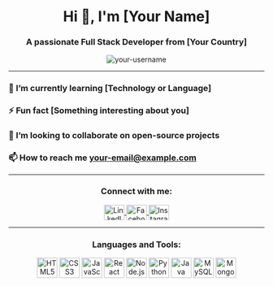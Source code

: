 <h1 align="center">Hi 👋, I'm [Your Name]</h1>
<h3 align="center">A passionate Full Stack Developer from [Your Country]</h3>

<p align="center">
  <img src="https://komarev.com/ghpvc/?username=your-username&label=Profile%20views&color=0e75b6&style=flat" alt="your-username" /> 
</p>

---

### 🌱 I’m currently learning **[Technology or Language]**  
### ⚡ Fun fact **[Something interesting about you]**  
### 💞️ I’m looking to collaborate on **open-source projects**  
### 📫 How to reach me **your-email@example.com**  

---

<h3 align="center">Connect with me:</h3>
<p align="center">
  <a href="https://linkedin.com/in/yourprofile" target="blank">
    <img align="center" src="https://cdn.jsdelivr.net/npm/simple-icons@3.13.0/icons/linkedin.svg" alt="LinkedIn" height="30" width="40" />
  </a>
  <a href="https://facebook.com/yourprofile" target="blank">
    <img align="center" src="https://cdn.jsdelivr.net/npm/simple-icons@3.13.0/icons/facebook.svg" alt="Facebook" height="30" width="40" />
  </a>
  <a href="https://instagram.com/yourprofile" target="blank">
    <img align="center" src="https://cdn.jsdelivr.net/npm/simple-icons@3.13.0/icons/instagram.svg" alt="Instagram" height="30" width="40" />
  </a>
</p>

---

<h3 align="center">Languages and Tools:</h3>
<p align="center">
  <img src="https://cdn.jsdelivr.net/npm/simple-icons@3.13.0/icons/html5.svg" alt="HTML5" height="40" width="40"/>
  <img src="https://cdn.jsdelivr.net/npm/simple-icons@3.13.0/icons/css3.svg" alt="CSS3" height="40" width="40"/>
  <img src="https://cdn.jsdelivr.net/npm/simple-icons@3.13.0/icons/javascript.svg" alt="JavaScript" height="40" width="40"/>
  <img src="https://cdn.jsdelivr.net/npm/simple-icons@3.13.0/icons/react.svg" alt="React" height="40" width="40"/>
  <img src="https://cdn.jsdelivr.net/npm/simple-icons@3.13.0/icons/node-dot-js.svg" alt="Node.js" height="40" width="40"/>
  <img src="https://cdn.jsdelivr.net/npm/simple-icons@3.13.0/icons/python.svg" alt="Python" height="40" width="40"/>
  <img src="https://cdn.jsdelivr.net/npm/simple-icons@3.13.0/icons/java.svg" alt="Java" height="40" width="40"/>
  <img src="https://cdn.jsdelivr.net/npm/simple-icons@3.13.0/icons/mysql.svg" alt="MySQL" height="40" width="40"/>
  <img src="https://cdn.jsdelivr.net/npm/simple-icons@3.13.0/icons/mongodb.svg" alt="MongoDB" height="40" width="40"/>
</p>
